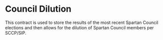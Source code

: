# Council Dilution

This contract is used to store the results of the most recent Spartan Council elections and then allows for the dilution of Spartan Council members per SCCP/SIP.
